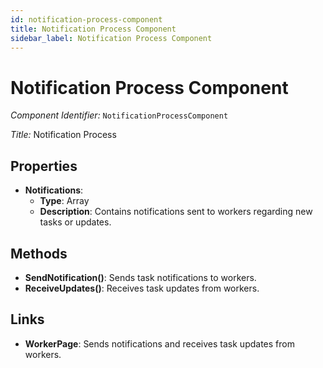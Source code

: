 ```yaml
---
id: notification-process-component
title: Notification Process Component
sidebar_label: Notification Process Component
---
```


# Notification Process Component

*Component Identifier:* `NotificationProcessComponent`

*Title:* Notification Process

## Properties
- **Notifications**:
  - **Type**: Array
  - **Description**: Contains notifications sent to workers regarding new tasks or updates.

## Methods
- **SendNotification()**: Sends task notifications to workers.
- **ReceiveUpdates()**: Receives task updates from workers.

## Links
- **WorkerPage**: Sends notifications and receives task updates from workers.
